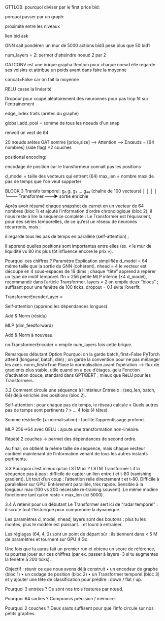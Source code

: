 GTTLOB:
pourquoi diviser par le first price bid:

porquoi passer par un graph:

proximité entre les niveaux

lien bid ask

GNN sait pondérer:
un mur de 5000 actions bid3 pese plus que 50 bid1

num_layers = 2:
permet d'atteindre noeud 2 par 2

GATCONV est une brique grapha ttention pour chaque noeud elle regarde ses voisins et attribue un poids avant dans faire la moyenne

concat=False car on fait la moyenne

RELU casse la linéarité

Dropour pour coupé aléatoirement des neuronnes pour pas trop fit sur l'entrainement

edge_index traits (aretes du graphe)

global_add_pool = somme de tous les noeuds d'un snap

renvoit un vect de 64

20 nœuds        arêtes GAT      somme
[price,size] —> Attention —>   Σnœuds   =  [64 nombres]
(side flag)      ×2 couches


positional encoding:

encodage de position car le transformeur connait pas les positions

d_model = taille des vecteurs qui entrent (64)
max_len = nombre maxi de pas de temps que l'on veut supporter

BLOCK 3
Transfo temporel:
g₀  g₁  g₂  …  g₉₉     (chaîne de 100 vecteurs)
│   │   │       │
└─── Transformer ───►   sortie enrichie

Après avoir résumé chaque snapshot du carnet en un vecteur de 64 nombres
(bloc 1) et ajouté l’information d’ordre chronologique (bloc 2),
il nous reste à lire la séquence complète :
Le Transformer est l’équivalent, pour des séries temporelles, de ce qu’est
un réseau de neurones récurrents, mais :

il regarde tous les pas de temps en parallèle (self-attention) ;

il apprend quelles positions sont importantes entre elles
(ex. « le mur de liquidité vu 80 ms plus tôt influence encore le prix »).


Pourquoi ces chiffres ?
Paramètre	Explication simplifiée
d_model = 64	même taille que la sortie du GNN (cohérent).
nhead = 4	le vecteur est découpé en 4 sous-espaces de 16 dims ; chaque “tête” apprend à repérer un type de motif temporel.
ffn = 256	petite MLP interne (×4 d_model), recommandé dans l’article Transformer.
layers = 2	on empile deux “blocs” ; suffisant pour une fenêtre de 100 ticks.
dropout = 0.1	évite l’overfit.

TransformerEncoderLayer =

Self-attention (apprend les dépendances longues)

Add & Norm (résidu)

MLP (dim_feedforward)

Add & Norm à nouveau.

nn.TransformerEncoder = empile num_layers fois cette brique.

Remarques débutant
Option	Pourquoi on la garde
batch_first=False	PyTorch attend (longueur, batch, dim) ; on garde la convention pour ne pas mélanger les axes.
norm_first=True	Place la normalisation avant l’opération ––> flux de gradients plus stable, utile quand on a peu d’étages.
gelu	Fonction d’activation douce, standard dans GPT/BERT ; mieux que ReLU pour les Transformers.

3.2 Comment circule une séquence à l’intérieur
Entrée x : (seq_len, batch, 64)
déjà enrichie des positions (bloc 2).

Self-attention : pour chaque pas de temps, le réseau calcule
« Quels autres pas de temps sont pertinents ? » … 4 fois (4 têtes).

Somme résiduelle (+ normalisation) : facilite l’apprentissage profond.

MLP 256→64 avec GELU : ajoute une transformation non-linéaire.

Répèté 2 couches → permet des dépendances de second ordre.

Au final, on obtient la même taille de séquence, mais chaque vecteur
contient maintenant de l’information venant de tous les autres
instants pertinents.

3.3 Pourquoi c’est mieux qu’un LSTM ici ?
LSTM	Transformer
Lit la séquence pas à pas : difficile de capter un lien entre t et t-80 (vanishing gradient).	Lit tout d’un coup : l’attention relie directement t et t-80.
Difficile à paralléliser sur GPU.	Entièrement parallèle, très rapide.
Sensible à la longueur max (100 vs 200 nécessite re-training souvent).	Le même modèle fonctionne tant qu’on reste < max_len (ici 5000).

3.4 À retenir pour un débutant
Le Transformer sert ici de “radar temporel” : il scrute tout
l’historique pour comprendre la dynamique.

Les paramètres d_model, nhead, layers sont des boutons :
plus tu les montes, plus le modèle est puissant… et lourd à entraîner.

Les réglages (64, 4, 2) sont un point de départ sûr :
ils tiennent dans < 5 M de paramètres et tournent sur GPU 4 Go.

Une fois que tu auras fait un premier run et obtenu un score de référence,
tu pourras jouer sur ces chiffres (par ex. passer à layers=3 si tu
augmentes la fenêtre à 200 ticks).


Objectif : réunir ce que nous avons déjà construit
• un encodeur de graphe (bloc 1)
• un codage de position (bloc 2)
• un Transformer temporel (bloc 3)
et y ajouter une tête de classification pour prédire : down / flat / up.


Pourquoi 3 entrées ? Ce sont nos trois features par nœud.

Pourquoi 64 sorties ? Compromis précision / mémoire.

Pourquoi 2 couches ? Deux sauts suffisent pour que l’info circule
sur nos petits graphes.